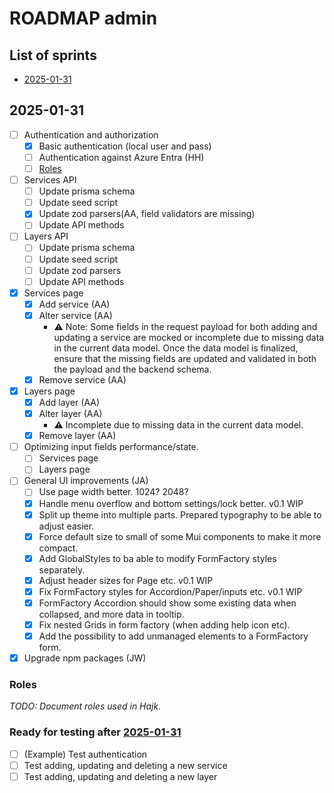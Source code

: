 # ROADMAP admin

## List of sprints

- [2025-01-31](#2025-01-31)

## 2025-01-31

- [ ] Authentication and authorization
  - [x] Basic authentication (local user and pass)
  - [ ] Authentication against Azure Entra (HH)
  - [ ] [Roles](#roles)
- [ ] Services API
  - [ ] Update prisma schema
  - [ ] Update seed script
  - [x] Update zod parsers(AA, field validators are missing)
  - [ ] Update API methods
- [ ] Layers API
  - [ ] Update prisma schema
  - [ ] Update seed script
  - [ ] Update zod parsers
  - [ ] Update API methods
- [x] Services page
  - [x] Add service (AA)
  - [x] Alter service (AA)
    - ⚠️ Note: Some fields in the request payload for both adding and updating a service are mocked or incomplete due to missing data in the current data model. Once the data model is finalized, ensure that the missing fields are updated and validated in both the payload and the backend schema.
  - [x] Remove service (AA)
- [x] Layers page
  - [x] Add layer (AA)
  - [x] Alter layer (AA)
    - ⚠️ Incomplete due to missing data in the current data model.
  - [x] Remove layer (AA)
- [ ] Optimizing input fields performance/state.
  - [ ] Services page
  - [ ] Layers page
- [ ] General UI improvements (JA)
  - [ ] Use page width better. 1024? 2048?
  - [x] Handle menu overflow and bottom settings/lock better. v0.1 WIP
  - [x] Split up theme into multiple parts. Prepared typography to be able to adjust easier.
  - [x] Force default size to small of some Mui components to make it more compact.
  - [x] Add GlobalStyles to ba able to modify FormFactory styles separately.
  - [x] Adjust header sizes for Page etc. v0.1 WIP
  - [x] Fix FormFactory styles for Accordion/Paper/inputs etc. v0.1 WIP
  - [x] FormFactory Accordion should show some existing data when collapsed, and more data in tooltip.
  - [x] Fix nested Grids in form factory (when adding help icon etc).
  - [x] Add the possibility to add unmanaged elements to a FormFactory form.
- [x] Upgrade npm packages (JW)

### Roles

_TODO: Document roles used in Hajk._

### Ready for testing after [2025-01-31](#2025-01-31)

- [ ] (Example) Test authentication
- [ ] Test adding, updating and deleting a new service
- [ ] Test adding, updating and deleting a new layer
